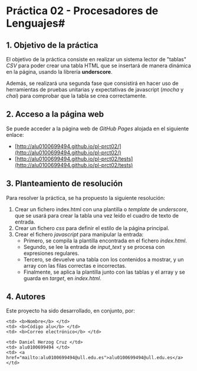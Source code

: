 # Práctica 02 - Procesadores de Lenguajes#
## 1. Objetivo de la práctica ##

El objetivo de la práctica consiste en realizar un sistema lector de "tablas" *CSV* para poder crear una tabla HTML que se insertará de manera dinámica en la página, usando la librería **underscore**.

Además, se realizará una segunda fase que consistirá en hacer uso de herramientas de pruebas unitarias y expectativas de javascript (*mocha* y *chai*) para comprobar que la tabla se crea correctamente.

## 2. Acceso a la página web ##
Se puede acceder a la página web de *GitHub Pages* alojada en el siguiente enlace:

- [http://alu0100699494.github.io/pl-prct02/](http://alu0100699494.github.io/pl-prct02/)
- [http://alu0100699494.github.io/pl-prct02/tests](http://alu0100699494.github.io/pl-prct02/tests)

## 3. Planteamiento de resolución ##
Para resolver la práctica, se ha propuesto la siguiente resolución:

1. Crear un fichero index.html con una plantilla o *template* de *underscore*, que se usará para crear la tabla una vez leído el cuadro de texto de entrada.
2. Crear un fichero *css* para definir el estilo de la página principal.
3. Crear el fichero *javascript* para manipular la entrada:
	- Primero, se compila la plantilla encontrada en el fichero *index.html*.
	- Segundo, se lee la entrada de *input_text* y se procesa con expresiones regulares.
	- Tercero, se devuelve una tabla con los contenidos a mostrar, y un array con las filas correctas e incorrectas.
	- Finalmente, se aplica la plantilla junto con las tablas y el array y se guarda en *target*, en *index.html*.

## 4. Autores ##
Este proyecto ha sido desarrollado, en conjunto, por:

<!-- Tabla -->
<table cellspacing="0">
  <tr  style="background-color: #E3E3E3;">

    <td> <b>Nombre</b> </td>
    <td> <b>Código alu</b> </td>
	<td> <b>Correo electrónico</b> </td>
  </tr>
  <tr style="background-color: #FFFFFF;">

    <td> Daniel Herzog Cruz </td>
    <td> alu0100699494 </td>
	<td> <a href="mailto:alu0100699494@ull.edu.es">alu0100699494@ull.edu.es</a> </td>
  </tr>
</table>
<!-- Fin tabla -->